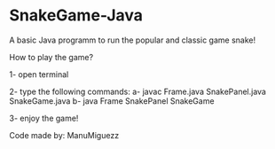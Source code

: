 # SnakeGame-Java
A basic Java programm to run the popular and classic game snake!


How to play the game?


1- open terminal

2- type the following commands:
    a- javac Frame.java SnakePanel.java SnakeGame.java
    b- java Frame SnakePanel SnakeGame

3- enjoy the game!


Code made by: ManuMiguezz
